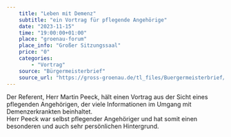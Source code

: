 ```yaml
---
    title: "Leben mit Demenz"
    subtitle: "ein Vortrag für pflegende Angehörige"
    date: "2023-11-15"
    time: "19:00:00+01:00"
    place: "groenau-forum"
    place_info: "Großer Sitzungssaal" 
    price: "0"
    categories: 
        - "Vortrag"
    source: "Bürgermeisterbrief"
    source_url: "https://gross-groenau.de/tl_files/Buergermeisterbrief/Bgm-Brief%20III.%202023%202.%20H%C3%A4lfte%20Herbst%20aktuell.pdf"
---
```


Der Referent, Herr Martin Peeck, hält einen Vortrag aus der Sicht eines pflegenden Angehörigen,
der viele Informationen im Umgang mit Demenzerkrankten beinhaltet.<br/>
Herr Peeck war selbst pflegender Angehöriger und hat somit einen besonderen und auch sehr persönlichen Hintergrund.
